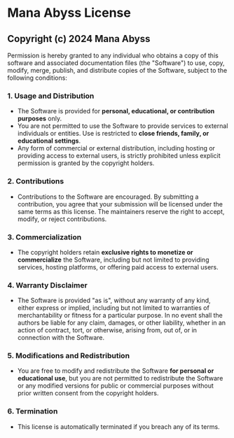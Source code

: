# Mana Abyss License

## Copyright (c) 2024 Mana Abyss

Permission is hereby granted to any individual who obtains a copy of this software and associated documentation files (the "Software") to use, copy, modify, merge, publish, and distribute copies of the Software, subject to the following conditions:

### 1. **Usage and Distribution**

- The Software is provided for **personal, educational, or contribution purposes** only.
- You are not permitted to use the Software to provide services to external individuals or entities. Use is restricted to **close friends, family, or educational settings**.
- Any form of commercial or external distribution, including hosting or providing access to external users, is strictly prohibited unless explicit permission is granted by the copyright holders.

### 2. **Contributions**

- Contributions to the Software are encouraged. By submitting a contribution, you agree that your submission will be licensed under the same terms as this license. The maintainers reserve the right to accept, modify, or reject contributions.

### 3. **Commercialization**

- The copyright holders retain **exclusive rights to monetize or commercialize** the Software, including but not limited to providing services, hosting platforms, or offering paid access to external users.

### 4. **Warranty Disclaimer**

- The Software is provided "as is", without any warranty of any kind, either express or implied, including but not limited to warranties of merchantability or fitness for a particular purpose. In no event shall the authors be liable for any claim, damages, or other liability, whether in an action of contract, tort, or otherwise, arising from, out of, or in connection with the Software.

### 5. **Modifications and Redistribution**

- You are free to modify and redistribute the Software **for personal or educational use**, but you are not permitted to redistribute the Software or any modified versions for public or commercial purposes without prior written consent from the copyright holders.

### 6. **Termination**

- This license is automatically terminated if you breach any of its terms.
